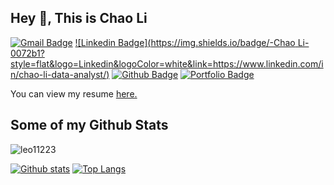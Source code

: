 ## Hey 👋, This is Chao Li
[![Gmail Badge](https://img.shields.io/badge/-lichao1996abc@outlook.com-c14438?style=flat&logo=Gmail&logoColor=white&link=mailto:lichao1996abc@outlook.com)](mailto:lichao1996abc@outlook.com) 
[![Linkedin Badge](https://img.shields.io/badge/-Chao Li-0072b1?style=flat&logo=Linkedin&logoColor=white&link=https://www.linkedin.com/in/chao-li-data-analyst/)](https://www.linkedin.com/in/chao-li-data-analyst/) 
[![Github Badge](https://img.shields.io/badge/-leo11223-grey?style=flat&logo=github&logoColor=white&link=https://github.com/leo11223/)](https://www.github.com/leo11223/) [![Portfolio Badge](https://img.shields.io/badge/portfolio-web-blue?style=flat&link=https://github.com/leo11223/)](https://github.com/leo11223/) <p align='left'> You can view my resume <a href='https://docs.google.com/document/d/1YzQT1MXbe-CmYtK9ds-vRYHGptGDTDkiGEijZOsVAV0/edit?usp=sharing ' target=_blank><u>here</u>.</a></p>
## Some of my Github Stats
<p align=left> <img src=https://komarev.com/ghpvc/?username=leo11223 alt=leo11223 /> </p>

[![Github stats](https://github-readme-stats.vercel.app/api?username=leo11223&show_icons=true&include_all_commits=true)](https://github.com/leo11223/github-readme-stats)
[![Top Langs](https://github-readme-stats.vercel.app/api/top-langs/?username=leo11223&layout=compact)](https://github.com/leo11223/github-readme-stats)
